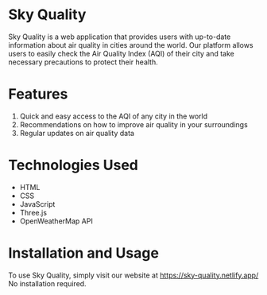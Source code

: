 # Sky Quality
Sky Quality is a web application that provides users with up-to-date information about air quality in cities around the world. Our platform allows users to easily check the Air Quality Index (AQI) of their city and take necessary precautions to protect their health.

# Features
1. Quick and easy access to the AQI of any city in the world
2. Recommendations on how to improve air quality in your surroundings
3. Regular updates on air quality data

# Technologies Used
- HTML
- CSS
- JavaScript
- Three.js
- OpenWeatherMap API

# Installation and Usage
To use Sky Quality, simply visit our website at https://sky-quality.netlify.app/ No installation required.
